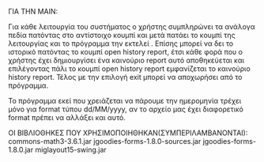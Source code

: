 ΓΙΑ ΤΗΝ MAIN:

Για κάθε λειτουργία του συστήματος ο χρήστης συμπληρώνει τα ανάλογα πεδία
πατόντας στο αντίστοιχο κουμπί και μετά πατάει το κουμπί της λειτουργίας
και το πρόγραμμα την εκτελεί . Επίσης μπορεί να δει το ιστορικό πατόντας
το κουμπί open history report, έτσι κάθε φορά που ο χρήστης έχει
δημιουργίσει ένα καινούριο report αυτό αποθηκεύεται και  επιλέγοντας πάλι
το κουμπί open history report εμφανίζεται το καινούριο history report.
Τέλος με την επιλογή exit μπορεί να αποχωρήσει από το πρόγραμμα.

Το πρόγραμμα εκεί που χρειάζεται να πάρουμε την ημερομηνία τρέχει μόνο για format τύπου dd/MM/yyyy, 
αν το αρχείο μας έχει διαφορετικό format πρέπει να αλλάξει και αυτό.

ΟΙ ΒΙΒΛΙΟΘΗΚΕΣ ΠΟΥ ΧΡΗΣΙΜΟΠΟΙΗΘΗΚΑΝ(ΣΥΜΠΕΡΙΛΑΜΒΑΝΟΝΤΑΙ):
commons-math3-3.6.1.jar
jgoodies-forms-1.8.0-sources.jar
jgoodies-forms-1.8.0.jar
miglayout15-swing.jar
